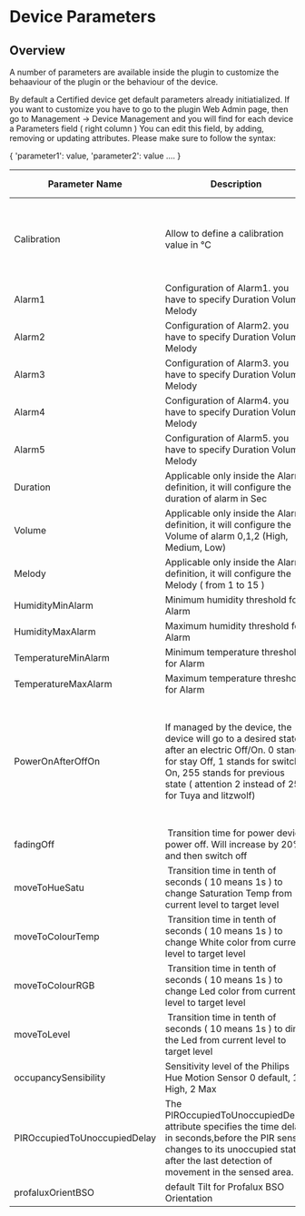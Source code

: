 # Device Parameters

## Overview

A number of parameters are available inside the plugin to customize the behaaviour of the plugin or the behaviour of the device.

By default a Certified device get default parameters already initiatialized. If you want to customize you have to go to the plugin Web Admin page,
then go to Management -> Device Management and you will find for each device a Parameters field ( right column )
You can edit this field, by adding, removing or updating attributes. Please make sure to follow the syntax:

{ 'parameter1': value, 'parameter2': value .... }

| Parameter Name | Description | Working Device |
| -------------- | ----------- | -------------- |
| Calibration    | Allow to define a calibration value in °C | Tuya eTRV, Eurotronics SPZB0001, Schneider VACT, Danfoss eTRV |
| Alarm1         | Configuration of Alarm1. you have to specify Duration Volume, Melody | Tuya Siren TS0601 |
| Alarm2         | Configuration of Alarm2. you have to specify Duration Volume, Melody | Tuya Siren TS0601 |
| Alarm3         | Configuration of Alarm3. you have to specify Duration Volume, Melody | Tuya Siren TS0601 |
| Alarm4         | Configuration of Alarm4. you have to specify Duration Volume, Melody | Tuya Siren TS0601 |
| Alarm5         | Configuration of Alarm5. you have to specify Duration Volume, Melody | Tuya Siren TS0601 |
| Duration       | Applicable only inside the Alarm definition, it will configure the duration of alarm in Sec | Tuya Siren TS0601 |
| Volume         | Applicable only inside the Alarm definition, it will configure the Volume of alarm 0,1,2 (High, Medium, Low) | Tuya Siren TS0601 |
| Melody         | Applicable only inside the Alarm definition, it will configure the Melody ( from 1 to 15 ) | Tuya Siren TS0601 |
| HumidityMinAlarm    | Minimum humidity threshold for Alarm | Tuya Siren TS0601 |
| HumidityMaxAlarm    | Maximum humidity threshold for Alarm | Tuya Siren TS0601 |
| TemperatureMinAlarm | Minimum temperature threshold for Alarm | Tuya Siren TS0601 |
| TemperatureMaxAlarm | Maximum temperature threshold for Alarm | Tuya Siren TS0601 |
| PowerOnAfterOffOn   | If managed by the device, the device will go to a desired state after an electric Off/On. 0 stands for  stay Off, 1 stands for switch On, 255 stands for previous state ( attention 2 instead of 255 for Tuya and litzwolf) | Ikea, ENki, BlitzWolf plug, Legrand, Philips (could required a firmware update of the end device )|
| fadingOff     | Transition time for power device power off. Will increase by 20% and then switch off | all dimming Led |
| moveToHueSatu    | Transition time in tenth of seconds ( 10 means 1s ) to change Saturation Temp from current level to target level | all dimming Led |
| moveToColourTemp | Transition time in tenth of seconds ( 10 means 1s ) to change White color from current level to target level | all dimming Led |
| moveToColourRGB  | Transition time in tenth of seconds ( 10 means 1s ) to change Led color from current level to target level | all dimming Led |
| moveToLevel      | Transition time in tenth of seconds ( 10 means 1s ) to dim the Led from current level to target level | all dimming Led |
| occupancySensibility | Sensitivity level of the Philips Hue Motion Sensor 0 default, 1, High, 2 Max | Philips Hue SML001, SML002 |
| PIROccupiedToUnoccupiedDelay | The PIROccupiedToUnoccupiedDelay attribute specifies the time delay, in seconds,before the PIR sensor changes to its unoccupied state after the last detection of movement in the sensed area. | Tested with Philips SML001 |
| profaluxOrientBSO | default Tilt for Profalux BSO Orientation | Profalux BSO |

